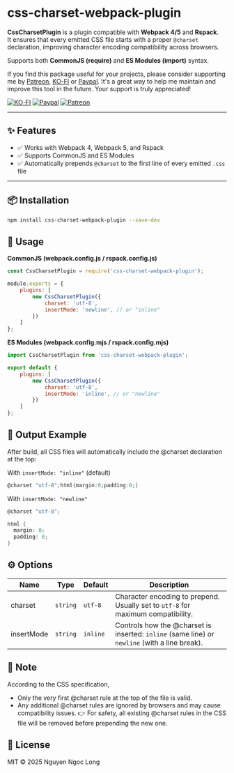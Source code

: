 # css-charset-webpack-plugin

**CssCharsetPlugin** is a plugin compatible with **Webpack 4/5** and **Rspack**.  
It ensures that every emitted CSS file starts with a proper `@charset` declaration, improving character encoding compatibility across browsers.

Supports both **CommonJS (require)** and **ES Modules (import)** syntax.

If you find this package useful for your projects, please consider supporting me by [Patreon](https://patreon.com/nguyenngoclong), [KO-FI](https://ko-fi.com/nguyenngoclong) or [Paypal](http://paypal.com/paypalme/longnguyenngoc). It's a great way to help me maintain and improve this tool in the future. Your support is truly appreciated!

[![KO-FI](https://img.shields.io/badge/Ko--fi-F16061?style=for-the-badge&logo=ko-fi&logoColor=white)](https://ko-fi.com/nguyenngoclong)
[![Paypal](https://img.shields.io/badge/PayPal-00457C?style=for-the-badge&logo=paypal&logoColor=white)](http://paypal.com/paypalme/longnguyenngoc)
[![Patreon](https://img.shields.io/badge/Patreon-F96854?style=for-the-badge&logo=patreon&logoColor=white)](https://patreon.com/nguyenngoclong)

---

## ✨ Features

-   ✅ Works with Webpack 4, Webpack 5, and Rspack
-   ✅ Supports CommonJS and ES Modules
-   ✅ Automatically prepends `@charset` to the first line of every emitted `.css` file

---

## 📦 Installation

```bash
npm install css-charset-webpack-plugin --save-dev
```

## 🚀 Usage

**CommonJS (webpack.config.js / rspack.config.js)**

```js
const CssCharsetPlugin = require('css-charset-webpack-plugin');

module.exports = {
    plugins: [
        new CssCharsetPlugin({
            charset: 'utf-8',
            insertMode: 'newline', // or "inline"
        })
    ]
};
```

**ES Modules (webpack.config.mjs / rspack.config.mjs)**

```js
import CssCharsetPlugin from 'css-charset-webpack-plugin';

export default {
    plugins: [
        new CssCharsetPlugin({
            charset: 'utf-8',
            insertMode: 'inline', // or "newline"
        })
    ]
};
```

## 📝 Output Example

After build, all CSS files will automatically include the @charset declaration at the top:

With `insertMode: "inline"` (default)

```cs
@charset "utf-8";html{margin:0;padding:0;}
```

With `insertMode: "newline"`

```cs
@charset "utf-8";

html {
  margin: 0;
  padding: 0;
}
```

## ⚙️ Options

| Name       | Type     | Default  | Description                                                                                   |
| ---------- | -------- | -------- | --------------------------------------------------------------------------------------------- |
| charset    | `string` | `utf-8`  | Character encoding to prepend. Usually set to `utf-8` for maximum compatibility.              |
| insertMode | `string` | `inline` | Controls how the @charset is inserted: `inline` (same line) or `newline` (with a line break). |

## 📌 Note

According to the CSS specification,

-   Only the very first @charset rule at the top of the file is valid.
-   Any additional @charset rules are ignored by browsers and may cause compatibility issues.
    👉 For safety, all existing @charset rules in the CSS file will be removed before prepending the new one.

## 📄 License

MIT © 2025 Nguyen Ngoc Long
